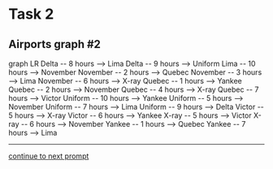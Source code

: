 # Task 2
## Airports graph #2

<div></div>
<div class="mermaid-access">
graph LR
  Delta -- 8 hours --> Lima
  Delta -- 9 hours --> Uniform
  Lima -- 10 hours --> November
  November -- 2 hours --> Quebec
  November -- 3 hours --> Lima
  November -- 6 hours --> X-ray
  Quebec -- 1 hours --> Yankee
  Quebec -- 2 hours --> November
  Quebec -- 4 hours --> X-ray
  Quebec -- 7 hours --> Victor
  Uniform -- 10 hours --> Yankee
  Uniform -- 5 hours --> November
  Uniform -- 7 hours --> Lima
  Uniform -- 9 hours --> Delta
  Victor -- 5 hours --> X-ray
  Victor -- 6 hours --> Yankee
  X-ray -- 5 hours --> Victor
  X-ray -- 6 hours --> November
  Yankee -- 1 hours --> Quebec
  Yankee -- 7 hours --> Lima
</div>

---

[continue to next prompt](./task3prompt-t.html)

<!-- Required scripts for MermaidAccess -->
<script src="https://combinatronics.com/mermaid-js/mermaid/release/8.8.4/dist/mermaid.min.js"></script>
<script src="mermaid-access-elm.js"></script>
<script src="mermaid-access.js"></script>
<script>
mermaidAccess.go(mermaidAccess.textMode, mermaidAccess.displayAccessibleOnly)
</script>
    